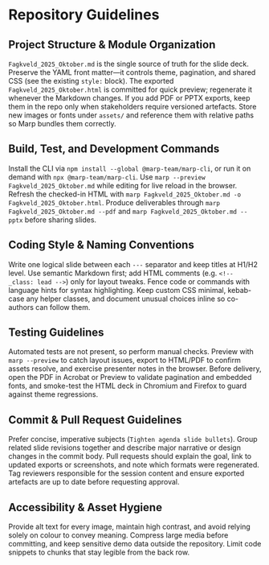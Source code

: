 # Repository Guidelines

## Project Structure & Module Organization
`Fagkveld_2025_Oktober.md` is the single source of truth for the slide deck. Preserve the YAML front matter—it controls theme, pagination, and shared CSS (see the existing `style:` block). The exported `Fagkveld_2025_Oktober.html` is committed for quick preview; regenerate it whenever the Markdown changes. If you add PDF or PPTX exports, keep them in the repo only when stakeholders require versioned artefacts. Store new images or fonts under `assets/` and reference them with relative paths so Marp bundles them correctly.

## Build, Test, and Development Commands
Install the CLI via `npm install --global @marp-team/marp-cli`, or run it on demand with `npx @marp-team/marp-cli`. Use `marp --preview Fagkveld_2025_Oktober.md` while editing for live reload in the browser. Refresh the checked-in HTML with `marp Fagkveld_2025_Oktober.md -o Fagkveld_2025_Oktober.html`. Produce deliverables through `marp Fagkveld_2025_Oktober.md --pdf` and `marp Fagkveld_2025_Oktober.md --pptx` before sharing slides.

## Coding Style & Naming Conventions
Write one logical slide between each `---` separator and keep titles at H1/H2 level. Use semantic Markdown first; add HTML comments (e.g. `<!-- _class: lead -->`) only for layout tweaks. Fence code or commands with language hints for syntax highlighting. Keep custom CSS minimal, kebab-case any helper classes, and document unusual choices inline so co-authors can follow them.

## Testing Guidelines
Automated tests are not present, so perform manual checks. Preview with `marp --preview` to catch layout issues, export to HTML/PDF to confirm assets resolve, and exercise presenter notes in the browser. Before delivery, open the PDF in Acrobat or Preview to validate pagination and embedded fonts, and smoke-test the HTML deck in Chromium and Firefox to guard against theme regressions.

## Commit & Pull Request Guidelines
Prefer concise, imperative subjects (`Tighten agenda slide bullets`). Group related slide revisions together and describe major narrative or design changes in the commit body. Pull requests should explain the goal, link to updated exports or screenshots, and note which formats were regenerated. Tag reviewers responsible for the session content and ensure exported artefacts are up to date before requesting approval.

## Accessibility & Asset Hygiene
Provide alt text for every image, maintain high contrast, and avoid relying solely on colour to convey meaning. Compress large media before committing, and keep sensitive demo data outside the repository. Limit code snippets to chunks that stay legible from the back row.
